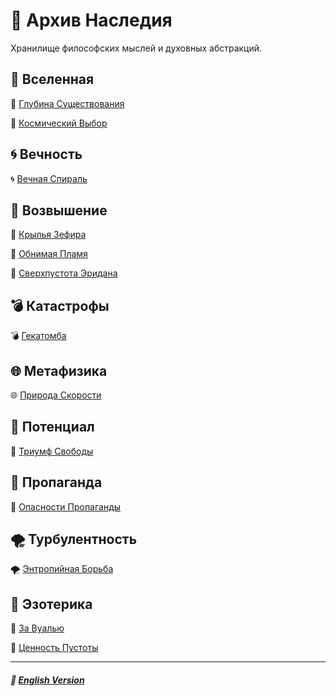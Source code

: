 # 📁 Архив Наследия
<p align="justify">Хранилище философских мыслей и духовных абстракций.</p>

## 🌌 Вселенная
🌌 [Глубина Существования](universal/depth_of_existence/russian.md)

🌌 [Космический Выбор](universal/cosmic_choices/english.md)

## 🌀 Вечность
🌀 [Вечная Спираль](eternal/eternal_spiral/russian.md)

## 🌟 Возвышение
🌟 [Крылья Зефира](ascension/the_wings_of_zephyr/russian.md)

🌟 [Обнимая Пламя](ascension/embracing_the_flame/russian.md)

🌟 [Сверхпустота Эридана](ascension/eridanus_supervoid/russian.md)

## 💣 Катастрофы
💣 [Гекатомба](catastrophical/the_hecatomb/russian.md)

## 🌐 Метафизика
🌐 [Природа Скорости](metaphysical/the_nature_of_speed/russian.md)

## 🌱 Потенциал
🌱 [Триумф Свободы](potential/the_triumph_of_freedom/russian.md)

## 📢 Пропаганда
📢 [Опасности Пропаганды](propaganda/the_dangers_of_propaganda/russian.md)

## 🌪️ Турбулентность
🌪️ [Энтропийная Борьба](turbulence/entropic_struggle/russian.md)

## 🔮 Эзотерика
🔮 [За Вуалью](esoterical/beyond_the_veil/russian.md)

🔮 [Ценность Пустоты](esoterical/the_value_of_emptiness/russian.md)

***

##### 🗽 [English Version](index.md)
